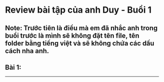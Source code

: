 # Review bài tập của anh Duy - Buổi 1

## Note: Trước tiên là điều mà em đã nhắc anh trong buổi trước là mình sẽ không đặt tên file, tên folder bằng tiếng việt và sẽ không chứa các dấu cách nha anh.

## Bài 1:

---
